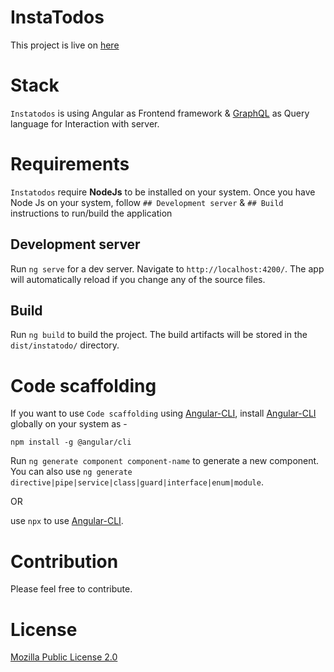 # InstaTodos

This project is live on [here](https://instatodos.com)

# Stack

`Instatodos` is using Angular as Frontend framework & [GraphQL](https://graphql.org/) as Query language for Interaction with server.

# Requirements
`Instatodos` require **NodeJs** to be installed on your system. Once you have Node Js on your system, follow `## Development server` & `## Build` instructions to run/build the application

## Development server

Run `ng serve` for a dev server. Navigate to `http://localhost:4200/`. The app will automatically reload if you change any of the source files.

## Build

Run `ng build` to build the project. The build artifacts will be stored in the `dist/instatodo/` directory.


# Code scaffolding

If you want to use `Code scaffolding` using [Angular-CLI](https://cli.angular.io/), install [Angular-CLI](https://cli.angular.io/) globally on your system as -

`npm install -g @angular/cli`

Run `ng generate component component-name` to generate a new component. You can also use `ng generate directive|pipe|service|class|guard|interface|enum|module`.

OR 

use `npx` to use [Angular-CLI](https://cli.angular.io/).

# Contribution
Please feel free to contribute.

# License
[Mozilla Public License 2.0](https://github.com/techyaura/instatodos-ui/blob/master/LICENSE)
